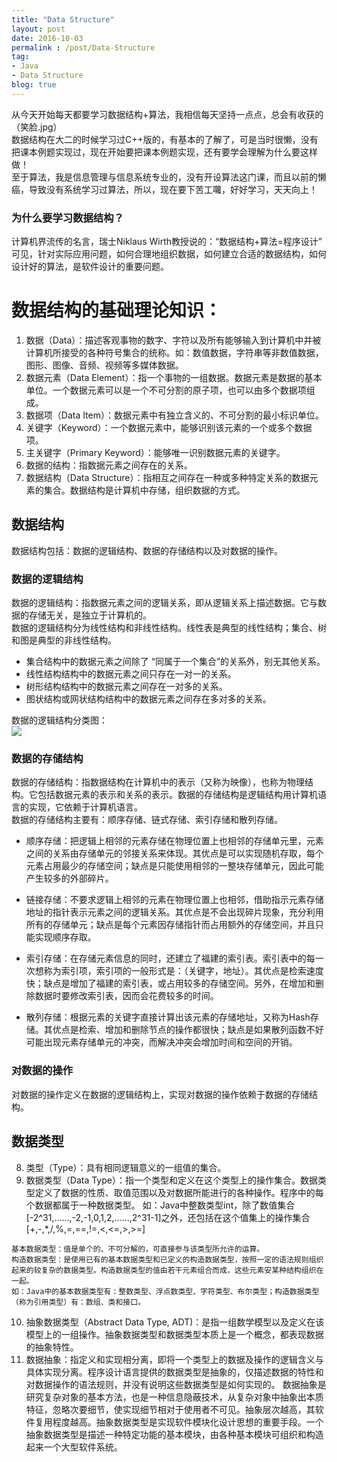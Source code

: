 ```yaml
---
title: "Data Structure"
layout: post
date: 2016-10-03
permalink : /post/Data-Structure
tag:
- Java
- Data Structure
blog: true
---    
```


从今天开始每天都要学习数据结构+算法，我相信每天坚持一点点，总会有收获的（笑脸.jpg）   
数据结构在大二的时候学习过C++版的，有基本的了解了，可是当时很懒，没有把课本例题实现过，现在开始要把课本例题实现，还有要学会理解为什么要这样做！    
至于算法，我是信息管理与信息系统专业的，没有开设算法这门课，而且以前的懒癌，导致没有系统学习过算法，所以，现在要下苦工囖，好好学习，天天向上！    

### 为什么要学习数据结构？    
计算机界流传的名言，瑞士Niklaus Wirth教授说的：“数据结构+算法=程序设计”    
可见，针对实际应用问题，如何合理地组织数据，如何建立合适的数据结构，如何设计好的算法，是软件设计的重要问题。  

# 数据结构的基础理论知识：  
1. 数据（Data）：描述客观事物的数字、字符以及所有能够输入到计算机中并被计算机所接受的各种符号集合的统称。如：数值数据，字符串等非数值数据，图形、图像、音频、视频等多媒体数据。  
2. 数据元素（Data Element）：指一个事物的一组数据。数据元素是数据的基本单位。一个数据元素可以是一个不可分割的原子项，也可以由多个数据项组成。  
3. 数据项（Data Item）：数据元素中有独立含义的、不可分割的最小标识单位。  
4. 关键字（Keyword）：一个数据元素中，能够识别该元素的一个或多个数据项。  
5. 主关键字（Primary Keyword）：能够唯一识别数据元素的关键字。  
6. 数据的结构：指数据元素之间存在的关系。  
7. 数据结构（Data Structure）：指相互之间存在一种或多种特定关系的数据元素的集合。数据结构是计算机中存储，组织数据的方式。  


## 数据结构
数据结构包括：数据的逻辑结构、数据的存储结构以及对数据的操作。  

### 数据的逻辑结构
数据的逻辑结构：指数据元素之间的逻辑关系，即从逻辑关系上描述数据。它与数据的存储无关，是独立于计算机的。  
数据的逻辑结构分为线性结构和非线性结构。线性表是典型的线性结构；集合、树和图是典型的非线性结构。   

- 集合结构中的数据元素之间除了 “同属于一个集合”的关系外，别无其他关系。  
- 线性结构结构中的数据元素之间只存在一对一的关系。  
- 树形结构结构中的数据元素之间存在一对多的关系。  
- 图状结构或网状结构结构中的数据元素之间存在多对多的关系。  

数据的逻辑结构分类图：  
![](img/2016-10-03-1.jpg)  

### 数据的存储结构  
数据的存储结构：指数据结构在计算机中的表示（又称为映像），也称为物理结构。它包括数据元素的表示和关系的表示。数据的存储结构是逻辑结构用计算机语言的实现，它依赖于计算机语言。  
数据的存储结构主要有：顺序存储、链式存储、索引存储和散列存储。  

- 顺序存储：把逻辑上相邻的元素存储在物理位置上也相邻的存储单元里，元素之间的关系由存储单元的邻接关系来体现。其优点是可以实现随机存取，每个元素占用最少的存储空间；缺点是只能使用相邻的一整块存储单元，因此可能产生较多的外部碎片。  

- 链接存储：不要求逻辑上相邻的元素在物理位置上也相邻，借助指示元素存储地址的指针表示元素之间的逻辑关系。其优点是不会出现碎片现象，充分利用所有的存储单元；缺点是每个元素因存储指针而占用额外的存储空间，并且只能实现顺序存取。  

- 索引存储：在存储元素信息的同时，还建立了福建的索引表。索引表中的每一次想称为索引项，索引项的一般形式是：（关键字，地址）。其优点是检索速度快；缺点是增加了福建的索引表，或占用较多的存储空间。另外，在增加和删除数据时要修改索引表，因而会花费较多的时间。  

- 散列存储：根据元素的关键字直接计算出该元素的存储地址，又称为Hash存储。其优点是检索、增加和删除节点的操作都很快；缺点是如果散列函数不好可能出现元素存储单元的冲突，而解决冲突会增加时间和空间的开销。  

### 对数据的操作  
对数据的操作定义在数据的逻辑结构上，实现对数据的操作依赖于数据的存储结构。  


## 数据类型
8. 类型（Type）：具有相同逻辑意义的一组值的集合。  
9. 数据类型（Data Type）：指一个类型和定义在这个类型上的操作集合。数据类型定义了数据的性质、取值范围以及对数据所能进行的各种操作。程序中的每个数据都属于一种数据类型。  如：Java中整数类型int，除了数值集合[-2^31,……,-2,-1,0,1,2,……,2^31-1]之外，还包括在这个值集上的操作集合[+,-,*,/,%,=,==,!=,<,<=,>,>=]    
```  
基本数据类型：值是单个的、不可分解的，可直接参与该类型所允许的运算。  
构造数据类型：是使用已有的基本数据类型和已定义的构造数据类型，按照一定的语法规则组织起来的较复杂的数据类型。构造数据类型的值由若干元素组合而成，这些元素安某种结构组织在一起。  
如：Java中的基本数据类型有：整数类型、浮点数类型、字符类型、布尔类型；构造数据类型（称为引用类型）有：数组、类和接口。  
```  

10. 抽象数据类型（Abstract Data Type, ADT)：是指一组数学模型以及定义在该模型上的一组操作。抽象数据类型和数据类型本质上是一个概念，都表现数据的抽象特性。  
11. 数据抽象：指定义和实现相分离，即将一个类型上的数据及操作的逻辑含义与具体实现分离。程序设计语言提供的数据类型是抽象的，仅描述数据的特性和对数据操作的语法规则，并没有说明这些数据类型是如何实现的。 
数据抽象是研究复杂对象的基本方法，也是一种信息隐蔽技术，从复杂对象中抽象出本质特征，忽略次要细节，使实现细节相对于使用者不可见。抽象层次越高，其软件复用程度越高。抽象数据类型是实现软件模块化设计思想的重要手段。一个抽象数据类型是描述一种特定功能的基本模块，由各种基本模块可组织和构造起来一个大型软件系统。   































                     
